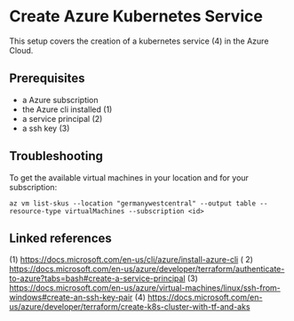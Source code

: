 # Create Azure Kubernetes Service

This setup covers the creation of a kubernetes service (4) in the Azure Cloud.

## Prerequisites

- a Azure subscription
- the Azure cli installed (1)
- a service principal (2)
- a ssh key (3)

## Troubleshooting

To get the available virtual machines in your location and for your subscription:

````
az vm list-skus --location "germanywestcentral" --output table --resource-type virtualMachines --subscription <id> 
````

## Linked references

(1) https://docs.microsoft.com/en-us/cli/azure/install-azure-cli
(
2) https://docs.microsoft.com/en-us/azure/developer/terraform/authenticate-to-azure?tabs=bash#create-a-service-principal
(3) https://docs.microsoft.com/en-us/azure/virtual-machines/linux/ssh-from-windows#create-an-ssh-key-pair
(4) https://docs.microsoft.com/en-us/azure/developer/terraform/create-k8s-cluster-with-tf-and-aks
